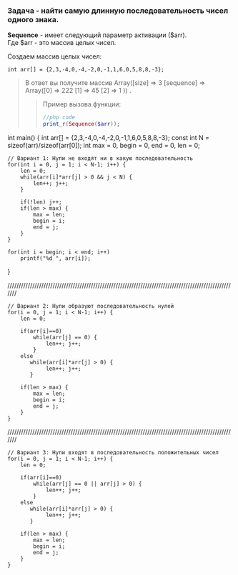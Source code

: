 
### Задача - найти самую длинную последовательность чисел одного знака. 

**Sequence** - имеет следующий параметр активации ($arr). <br>
Где $arr - это массив целых чисел.<br>

 Создаем массив целых чисел: <br>
 ```сpp
 int arr[] = {2,3,-4,0,-4,-2,0,-1,1,6,0,5,8,8,-3}; 
 ```




> В ответ вы получите массив Array([size] => 3 [sequence] => Array([0] => 222 [1] => 45 [2] => 1 )) . <br>
>> Пример вызова функции:
>> ```php 
>> //php code 
>> print_r(Sequence($arr));
>> ```










int main() {
	int arr[] = {2,3,-4,0,-4,-2,0,-1,1,6,0,5,8,8,-3}; 
	const int N = sizeof(arr)/sizeof(arr[0]);
	int max = 0, begin = 0, end = 0, len = 0;
	
	// Вариант 1: Нули не входят ни в какую последовательность
	for(int i = 0, j = 1; i < N-1; i++) {
		len = 0;
		while(arr[i]*arr[j] > 0 && j < N) {
			len++; j++;
		}

		if(!len) j++;
		if(len > max) {
			max = len;
			begin = i;
			end = j;
		}
	}
	
	for(int i = begin; i < end; i++)
		printf("%d ", arr[i]);
}

///////////////////////////////////////////////////////////////////////////////////////////////////////

	// Вариант 2: Нули образуют последовательность нулей
	for(i = 0, j = 1; i < N-1; i++) {
		len = 0;
		
		if(arr[i]==0)
			while(arr[j] == 0) {
				len++; j++;
			}
	   	else 
		   while(arr[i]*arr[j] > 0) {
		   		len++; j++;
		   } 
       	
		if(len > max) {
			max = len;
			begin = i;
			end = j;
		}
	}
	
///////////////////////////////////////////////////////////////////////////////////////////////////////

	// Вариант 3: Нули входят в последовательность положительных чисел
	for(i = 0, j = 1; i < N-1; i++) {
		len = 0;
		
		if(arr[i]==0)
			while(arr[j] == 0 || arr[j] > 0) {
				len++; j++;
			}
	   	else 
		   while(arr[i]*arr[j] > 0) {
		   		len++; j++;
		   } 
       	
		if(len > max) {
			max = len;
			begin = i;
			end = j;
		}
	}
